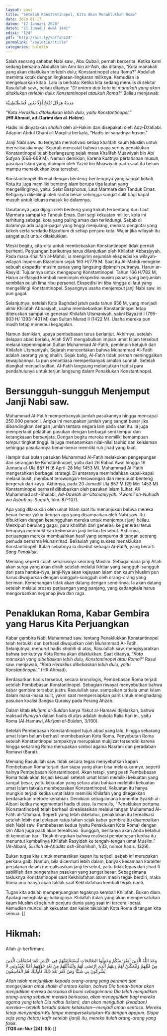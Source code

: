 ```yaml
---
layout: post
title: "Setelah Konstantinopel, Kita Akan Menaklukkan Roma"
date: 2020-01-17
datem: "17 Januari 2020"
dateh: "21 Jumadul Awal 1441"
edisi: "124"
pdf: "http://bit.ly/kaffah124"
permalink: "/buletin/:title"
categories: buletin
---
```


Salah seorang sahabat Nabi saw., Abu Qubail, pernah bercerita: Ketika kami sedang bersama Abdullah bin Amr bin al-‘Ash, dia ditanya, “Kota manakah yang akan ditaklukan terlebih dulu; Konstantinopel atau Roma?” Abdullah meminta kotak dengan lingkaran-lingkaran miliknya. Kemudian ia mengeluarkan kitab. Lalu ia berkata: Ketika kita sedang menulis di sekitar Rasulullah saw., beliau ditanya: “*Di antara dua kota ini manakah yang akan ditaklukan terlebih dulu: Konstantinopel ataukah Roma?*” Beliau menjawab:

<p class="text-right-arabic">
مَدِينَةُ هِرَقْلَ تُفْتَحُ أَوَّلًا يَعْنِي قُسْطَنْطِينِيَّةَ
</p>

<p class="text-right-arti">
<i>“Kota Heraklius ditaklukkan lebih dulu, yaitu Konstantinopel.”</i><br>
(<b>HR Ahmad, ad-Darimi dan al-Hakim</b>).
</p>

Hadis ini dinyatakan *shahih* oleh al-Hakim dan disepakati oleh Adz-Dzahabi. Adapun Abdul Ghani al-Maqdisi berkata, “Hadis ini sanadnya *hasan*.”

Janji Nabi saw. itu ternyata memotivasi setiap khalifah kaum Muslim untuk merealisasikannya. Sejarah mencatat bahwa upaya serius penaklukan Konstantinopel telah berlangsung sejak masa Khalifah Muawiyah bin Abi Sufyan (668-669 M). Namun demikian, karena kuatnya pertahanan musuh, pasukan Islam yang dipimpin oleh Yazid bin Muawiyah pada saat itu belum mampu menaklukkan kota tersebut.

Konstantinopel dikenal dengan benteng-bentengnya yang sangat kokoh. Kota itu juga memiliki benteng alam berupa tiga lautan yang mengelilinginya, yaitu: Selat Basphorus, Laut Marmara dan Tanduk Emas. Ketiganya dikelilingi oleh rantai besar sehingga sangat sulit bagi kapal musuh untuk leluasa masuk ke dalamnya.

Daratannya juga dijaga oleh benteng yang kokoh terbentang dari Laut Marmara sampai ke Tanduk Emas. Dari segi kekuatan militer, kota ini terhitung sebagai kota yang paling aman dan terlindungi. Sebab di dalamnya ada pagar-pagar yang tinggi menjulang, menara pengintai yang kokoh serta serdadu Bizantium di setiap penjuru kota. Wajar jika wilayah itu sangat sulit untuk ditaklukkan.

Meski begitu, cita-cita untuk membebaskan Konstantinopel tidak pernah berhenti. Perjuangan berikutnya terus dilanjutkan oleh Khilafah Abbasiyyah. Pada masa Khalifah al-Mahdi, ia mengirim sejumlah ekspedisi ke wilayah-wilayah Imperium Bizantium sejak 163 H/779 M. Saat itu Al-Mahdi mengirim sebuah ekspedisi musim panas yang langsung dipimpin putranya, Harun ar-Rasyid. Tujuannya untuk mengepung Konstantinopel. Tahun 166 H/782 M, Harun ar-Rasyid kembali memimpin ekspedisi musim panas yang berjumlah sembilan puluh lima ribu personel. Ekspedisi ini tiba hingga di laut yang mengelilingi Konstantinopel. Sayangnya usaha menjemput janji Nabi saw. ini pun gagal.

Selanjutnya, setelah Kota Baghdad jatuh pada tahun 656 M, yang menjadi akhir Khilafah Abbasiyah, usaha membebaskan Konstantinopel tetap diteruskan sampai ke generasi Khilafah Utsmaniyah, yakni Bayazid I (795-803 H/ 1393-1401 M) dan Sultan Murad II (1422 M). Usaha mereka pun masih tetap menemui kegagalan.

Namun demikian, upaya pembebasan terus berlanjut. Akhirnya, setelah delapan abad berlalu, Allah SWT mengabulkan impian umat Islam tersebut melalui kepemimpinan Sultan Muhammad Al-Fatih, pemimpin ketujuh dari Khilafah Utsmaniyah. Sejarah menceritakan bahwa Muhammad Al-Fatih adalah seorang yang shalih. Sejak balig, Al-Fatih tidak pernah meninggalkan kewajibannya. Ia pun senantiasa memperbanyak amalan sunnah. Setelah diangkat menjadi sultan, Al-Fatih langsung melanjutkan tradisi para pendahulunya untuk terjun langsung dalam Penaklukan Konstantinopel.

# Bersungguh-sungguh Menjemput Janji Nabi saw.

Muhammad Al-Fatih memperbanyak jumlah pasukannya hingga mencapai 250.000 personil. Angka ini merupakan jumlah yang sangat besar jika dibandingkan dengan jumlah tentara negara lain pada saat itu. Ia juga memperkuat pelatihan pasukan dengan berbagai seni tempur dan ketangkasan bersenjata. Dengan begitu mereka memiliki kemampuan tempur tingkat tinggi. Ia juga menanamkan nilai-nilai tauhid dan keislaman sehingga pasukannya benar-benar memiliki ruh jihad yang kuat.

Hampir dua bulan pasukan Muhammad Al-Fatih melakukan pengepungan dan serangan ke Konstantinopel, yaitu dari 26 Rabiul Awal hingga 19 Jumada al-Ula 857 H (6 April–28 Mei 1453 M). Muhammad Al-Fatih mengerahkan berbagai strategi. Di antaranya memindahkan kapal-kapal melalui bukit, membuat terowongan-terowongan dan membuat benteng bergerak dari kayu.  Akhirnya, pada 20 Jumadil Ula 857 M (29 Mei 1453 M) Konstantinopel berhasil dibebaskan oleh pasukan Islam (Lihat: Ali Muhammad ash-Shalabi, *Ad-Dawlah al-‘Utsmaniyyah: ‘Awamil an-Nuhudh wa Asbab as-Suquth*, hlm. 87-107).

Apa yang dilakukan oleh umat Islam saat itu menunjukan bahwa mereka benar-benar yakin dengan apa yang disampaikan oleh Nabi saw. Itu dibuktikan dengan kesungguhan mereka untuk menjemput janji beliau. Meskipun berulang gagal, para khalifah dari generasi ke generasi terus berupaya membuktikan kebenaran janji beliau tersebut. Akhirnya, perjuangan mereka membuahkan hasil yang sempurna di tangan seorang pemuda bernama Muhammad. Beliaulah yang sukses menaklukan Konstantinopel. Itulah sebabnya ia disebut sebagai *Al-Fatih*, yang berarti *Sang Penakluk*.

Memang seperti itulah seharusnya seorang Muslim. Sebagaimana janji Allah akan surga yang akan diraih setelah melalui ikhtiar yang sungguh-sungguh dari para hamba-Nya, janji-Nya akan kejayaan Islam dan kaum Muslim pun harus diwujudkan dengan sungguh-sungguh oleh orang-orang yang beriman. Kemenangan tidak akan datang dengan sendirinya. Ia akan datang setelah melalui proses perjuangan yang panjang, yang kadangkala harus mengorbankan segenap jiwa dan raga.

# Penaklukan Roma, Kabar Gembira yang Harus Kita Perjuangkan

Kabar gembira Nabi Muhammad saw. tentang Penaklukkan Konstantinopel telah terbukti dan berhasil diwujudkan oleh Muhammad Al-Fatih. Selanjutnya, menurut hadis *shahih*  di atas, Rasulullah saw. mengisyaratkan bahwa berikutnya Kota Roma akan ditaklukkan. Saat ditanya, “*Kota manakah yang dibebaskan lebih dulu, Konstantinopel atau Roma?*” Rasul saw. menjawab, “*Kota Heraklius dibebaskan lebih dulu, yaitu Konstantinopel.*” (HR Ahmad).

Berdasarkan hadis tersebut, secara kronologis, Pembebasan Roma terjadi setelah Pembebasan Konstantinopel. Sebagian riwayat menyebutkan bahwa kabar gembira tersebut justru Rasulullah saw. sampaikan tatkala umat Islam dalam masa-masa sulit, yakni saat mempersiapkan parit untuk menghadang pasukan koalisi Bangsa Quraisy pada Perang Ahzab.

Dalam kitab *Mu’jam al-Buldan* karya Yakut al-Hamawi dijelaskan, bahwa maksud *Rumiyah* dalam hadis di atas adalah ibukota Italia hari ini, yaitu Roma (Al-Hamawi, *Mu’jam al-Buldan*, 3/100).

Setelah Pembebasan Konstantinopel tujuh abad yang lalu, hingga sekarang umat Islam belum berhasil membebaskan Kota Roma. Penyebutan Roma setelah Konstantinopel tampaknya merupakan mukjizat tersendiri karena hingga sekarang Roma merupakan simbol agama Nasrani dan peradaban Romawi (Barat).

Memang Rasulullah saw. tidak secara tegas menyebutkan kapan Pembebasan Roma terjadi dan siapa yang akan bisa melakukannya, seperti halnya Pembebasan Konstantinopel. Akan tetapi, yang pasti Pembebasan Roma tidak akan terjadi kecuali setelah umat Islam memiliki kekuatan yang sangat besar, yaitu kekuatan yang setara atau bahkan melebihi kekuatan umat Islam tatkala membebaskan Konstantinopel. Kekuatan itu hanya mungkin terjadi ketika umat Islam memiliki Khilafah yang ditegakkan berdasarkan metode kenabian. Demikian sebagaimana komentar Syaikh al-Albani ketika mengomentari hadis di atas. Ia menulis, “Penaklukan pertama (Konstantinopel) telah berhasil direalisasikan melalui tangan Muhammad Al-Fatih al-‘Utsmani. Seperti yang telah diketahui, penaklukan itu terealisasi setelah lebih dari delapan ratus tahun sejak kabar gembira itu disampaikan oleh Nabi saw. Pembebasan kedua (yaitu Penaklukan Kota Roma) dengan izin Allah juga pasti akan terealisasi. Sungguh, beritanya akan Anda ketahui di kemudian hari. Tidak diragukan bahwa realisasi pembebasan kedua itu menuntut kembalinya Khilafah Rasyidah ke tengah-tengah umat Muslim.” (Al-Albani, *Silsilah al-Ahadits ash-Shahihah*, 1/33, nomor hadis. 1329).

Bukan tugas kita untuk memastikan kapan itu terjadi, sebab ini merupakan perkara gaib. Namun, bila dicermati lebih dalam, banyak kesamaan karakter perjalanan dalam merealisasikan janji tersebut, yaitu tidak lepas dari jihad fi sabilillah dan pengerahan pasukan yang sangat besar. Sebagaimana takluknya Konstantinopel saat Kekhilafahan Islam masih tegak berdiri, maka Roma pun hanya akan takluk saat Kekhilafahan kembali tegak nanti.

Tugas kita adalah memperjuangkan tegaknya kembali Khilafah. Bukan diam. Apalagi menghalang-halanginya. Khilafah itulah yang akan mempersatukan kaum Muslim di seluruh penjuru dunia yang saat ini tercerai-berai. Kemudian muncullah kekuatan dan kelak takluklah Kota Roma di tangan kita semua. []


<!-- HIKMAH -->
<div class="card mt-5">
<div class="card-header">
<h1>Hikmah:</h1>
</div>

<div class="card-body">
<p class="text-center">
Allah ﷻ  berfirman:
</p>

<p class="text-center-arabic">
وَعَدَ اللَّهُ الَّذِينَ آمَنُوا مِنْكُمْ وَعَمِلُوا الصَّالِحَاتِ لَيَسْتَخْلِفَنَّهُمْ فِي الأرْضِ كَمَا اسْتَخْلَفَ الَّذِينَ مِنْ قَبْلِهِمْ وَلَيُمَكِّنَنَّ لَهُمْ دِينَهُمُ الَّذِي ارْتَضَى لَهُمْ وَلَيُبَدِّلَنَّهُمْ مِنْ بَعْدِ خَوْفِهِمْ أَمْنًا يَعْبُدُونَنِي لا يُشْرِكُونَ بِي شَيْئًا وَمَنْ كَفَرَ بَعْدَ ذَلِكَ فَأُولَئِكَ هُمُ الْفَاسِقُونَ
</p>

<p class="text-center">
<i>
Allah telah menjanjikan kepada orang-orang yang beriman dan mengerjakan amal shalih di antara kalian, bahwa Dia benar-benar akan menjadikan mereka berkuasa di bumi sebagaimana Dia telah menjadikan orang-orang sebelum mereka berkuasa, akan meneguhkan bagi mereka agama yang telah Dia ridhai (Islam), dan akan mengubah (keadaan) mereka—setelah berada dalam ketakutan—menjadi aman sentosa. Mereka tetap menyembah-Ku tanpa mempersekutukan-Ku dengan apapun. Siapa saja yang (tetap) kafir setelah (janji) itu, mereka itulah orang-orang yang fasik.
</i><br>
(<b>TQS an-Nur [24]: 55</b>) []
</p>
</div>
</div>
<!-- END HIKMAH -->
